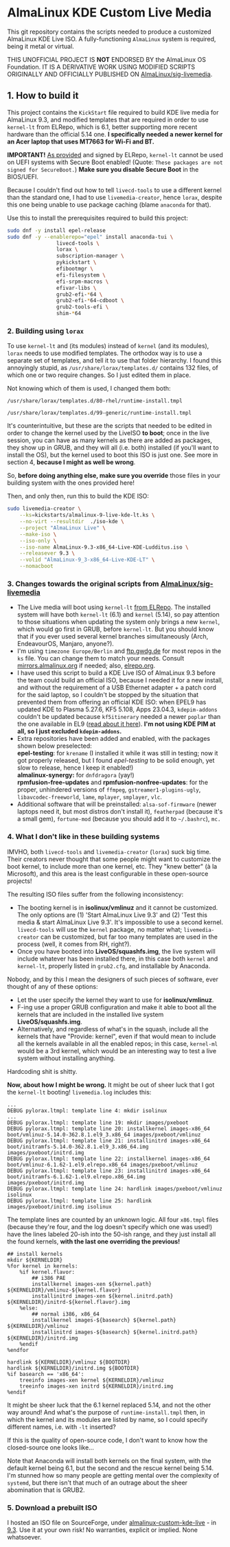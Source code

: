 # AlmaLinux KDE Custom Live Media

This git repository contains the scripts needed to produce a customized AlmaLinux KDE Live ISO. A fully-functioning `AlmaLinux` system is required, being it metal or virtual.

THIS UNOFFICIAL PROJECT IS **NOT** ENDORSED BY the AlmaLinux OS Foundation. IT IS A DERIVATIVE WORK USING MODIFIED SCRIPTS ORIGINALLY AND OFFICIALLY PUBLISHED ON [AlmaLinux/sig-livemedia](https://github.com/AlmaLinux/sig-livemedia).

## 1. How to build it

This project contains the `KickStart` file required to build KDE live media for AlmaLinux 9.3, and modified templates that are required in order to use `kernel-lt` from ELRepo, which is 6.1, better supporting more recent hardware than the official 5.14 one. **I specifically needed a newer kernel for an Acer laptop that uses MT7663 for Wi-Fi and BT.**

**IMPORTANT!** [As provided](http://elrepo.org/tiki/kernel-lt) and signed by ELRepo, `kernel-lt` cannot be used on UEFI systems with Secure Boot enabled! (Quote: `These packages are not signed for SecureBoot.`) **Make sure you disable Secure Boot** in the BIOS/UEFI.

Because I couldn't find out how to tell `livecd-tools` to use a different kernel than the standard one, I had to use `livemedia-creator`, hence `lorax`, despite this one being unable to use package caching (blame `anaconda` for that).&#x20;

Use this to install the prerequisites required to build this project:

```sh
sudo dnf -y install epel-release
sudo dnf -y --enablerepo="epel" install anaconda-tui \
                livecd-tools \
                lorax \
                subscription-manager \
                pykickstart \
                efibootmgr \
                efi-filesystem \
                efi-srpm-macros \
                efivar-libs \
                grub2-efi-*64 \
                grub2-efi-*64-cdboot \
                grub2-tools-efi \
                shim-*64
```

### 2. Building using `lorax`

To use `kernel-lt` and (its modules) instead of `kernel` (and its modules), `lorax` needs to use modified templates. The orthodox way is to use a separate set of templates, and tell it to use that folder hierarchy. I found this annoyingly stupid, as `/usr/share/lorax/templates.d/` contains 132 files, of which one or two require changes. So I just edited them in place.

Not knowing which of them is used, I changed them both:

`/usr/share/lorax/templates.d/80-rhel/runtime-install.tmpl`

`/usr/share/lorax/templates.d/99-generic/runtime-install.tmpl`

It's counterintuitive, but these are the scripts that needed to be edited in order to change the kernel used by the LiveISO **to boot**; once in the live session, you can have as many kernels as there are added as packages, they show up in GRUB, and they will all (i.e. both) installed (if you'll want to install the OS), but the kernel used to boot this ISO is just one. See more in section 4, **because I might as well be wrong**.

So, **before doing anything else, make sure you override** those files in your building system with the ones provided here!

Then, and only then, run this to build the KDE ISO:

```sh
sudo livemedia-creator \
    --ks=kickstarts/almalinux-9-live-kde-lt.ks \
    --no-virt --resultdir  ./iso-kde \
    --project "AlmaLinux Live" \
    --make-iso \
    --iso-only \
    --iso-name AlmaLinux-9.3-x86_64-Live-KDE-Ludditus.iso \
    --releasever 9.3 \
    --volid "AlmaLinux-9_3-x86_64-Live-KDE-LT" \
    --nomacboot 
```

### 3. Changes towards the original scripts from [AlmaLinux/sig-livemedia](https://github.com/AlmaLinux/sig-livemedia)

* The Live media will boot using `kernel-lt` [from ELRepo](http://elrepo.org/tiki/kernel-lt). The installed system will have both `kernel-lt` (6.1) and `kernel` (5.14), so pay attention to those situations when updating the system only brings a new `kernel`, which would go first in GRUB, before `kernel-lt`. But you should know that if you ever used several kernel branches simultaneously (Arch, EndeavourOS, Manjaro, anyone?).
* I'm using `timezone Europe/Berlin` and [ftp.gwdg.de](https://ftp.gwdg.de) for most repos in the `ks` file. You can change them to match your needs. Consult [mirrors.almalinux.org](https://mirrors.almalinux.org) if needed; also, [elrepo.org](http://elrepo.org/tiki/Download).
* I have used this script to build a KDE Live ISO of AlmaLinux 9.3 before the team could build an official ISO, because I needed it for a new install, and without the requirement of a USB Ethernet adapter + a patch cord for the said laptop, so I couldn't be stopped by the situation that prevented them from offering an official KDE ISO: when EPEL9 has updated KDE to Plasma 5.27.6, KF5 5.108, Apps 23.04.3, `kdepim-addons` couldn't be updated because `kf5itinerary` needed a newer `poplar` than the one available in EL9 ([read about it here](https://lists.fedoraproject.org/archives/list/epel-devel@lists.fedoraproject.org/thread/VAAKEKAEKGSBBPXO4HJK3J7EDVPUUKJM/)). **I'm not using KDE PIM at all, so I just excluded `kdepim-addons`.**
* Extra repositories have been added and enabled, with the packages shown below preselected:\
  **epel-testing**: for `krename` (I installed it while it was still in testing; now it got properly released, but I found _epel-testing_ to be solid enough, yet slow to release, hence I keep it enabled!)\
  **almalinux-synergy:** for `dnfdragora` (yay!)\
  **rpmfusion-free-updates** and **rpmfusion-nonfree-updates**: for the proper, unhindered versions of `ffmpeg`, `gstreamer1-plugins-ugly`, `libavcodec-freeworld`, `lame`, `mplayer`, `smplayer`, `vlc`.
* Additional software that will be preinstalled: `alsa-sof-firmware` (newer laptops need it, but most distros don't install it), `featherpad` (because it's a small gem), `fortune-mod` (because you should add it to `~/.bashrc`), `mc.`

### 4. What I don't like in these building systems  

IMVHO, both `livecd-tools` and `livemedia-creator` (`lorax`) suck big time. Their creators never thought that some people might want to customize the boot kernel, to include more than one kernel, etc. They "knew better" (à la Microsoft), and this area is the least configurable in these open-source projects!

The resulting ISO files suffer from the following inconsistency:

* The booting kernel is in **isolinux/vmlinuz** and it cannot be customized. The only options are (1) 'Start AlmaLinux Live 9.3' and (2) 'Test this media & start AlmaLinux Live 9.3'. It's impossible to use a second kernel. `livecd-tools` will use the `kernel` package, no matter what; `livemedia-creator` can be customized, but far too many templates are used in the process (well, it comes from RH, right?).
* Once you have booted into **LiveOS/squashfs.img**, the live system will include whatever has been installed there, in this case both `kernel` and `kernel-lt`, properly listed in `grub2.cfg`, and installable by Anaconda.

Nobody, and by this I mean the designers of such pieces of software, ever thought of any of these options:

* Let the user specify the kernel they want to use for **isolinux/vmlinuz**.
* F-ing use a proper GRUB configuration and make it able to boot all the kernels that are included in the installed live system **LiveOS/squashfs.img**.
* Alternatively, and regardless of what's in the squash, include all the kernels that have "Provide: kernel", even if that would mean to include all the kernels available in all the enabled repos; in this case, `kernel-ml` would be a 3rd kernel, which would be an interesting way to test a live system without installing anything.

Hardcoding shit is shitty.

**Now, about how I might be wrong.** It might be out of sheer luck that I got the `kernel-lt` booting! `livemedia.log` includes this:

```INFO pylorax.ltmpl: running x86.tmpl
...
DEBUG pylorax.ltmpl: template line 4: mkdir isolinux
...
DEBUG pylorax.ltmpl: template line 19: mkdir images/pxeboot
DEBUG pylorax.ltmpl: template line 20: installkernel images-x86_64 boot/vmlinuz-5.14.0-362.8.1.el9_3.x86_64 images/pxeboot/vmlinuz
DEBUG pylorax.ltmpl: template line 21: installinitrd images-x86_64 boot/initramfs-5.14.0-362.8.1.el9_3.x86_64.img images/pxeboot/initrd.img
DEBUG pylorax.ltmpl: template line 22: installkernel images-x86_64 boot/vmlinuz-6.1.62-1.el9.elrepo.x86_64 images/pxeboot/vmlinuz
DEBUG pylorax.ltmpl: template line 23: installinitrd images-x86_64 boot/initramfs-6.1.62-1.el9.elrepo.x86_64.img images/pxeboot/initrd.img
DEBUG pylorax.ltmpl: template line 24: hardlink images/pxeboot/vmlinuz isolinux
DEBUG pylorax.ltmpl: template line 25: hardlink images/pxeboot/initrd.img isolinux
```
The template lines are counted by an unknown logic. All four `x86.tmpl` files (because they're four, and the log doesn't specify which one was used!) have the lines labeled 20-ish into the 50-ish range, and they just install all the found kernels, **with the last one overriding the previous!**

```
## install kernels
mkdir ${KERNELDIR}
%for kernel in kernels:
    %if kernel.flavor:
        ## i386 PAE
        installkernel images-xen ${kernel.path} ${KERNELDIR}/vmlinuz-${kernel.flavor}
        installinitrd images-xen ${kernel.initrd.path} ${KERNELDIR}/initrd-${kernel.flavor}.img
    %else:
        ## normal i386, x86_64
        installkernel images-${basearch} ${kernel.path} ${KERNELDIR}/vmlinuz
        installinitrd images-${basearch} ${kernel.initrd.path} ${KERNELDIR}/initrd.img
    %endif
%endfor

hardlink ${KERNELDIR}/vmlinuz ${BOOTDIR}
hardlink ${KERNELDIR}/initrd.img ${BOOTDIR}
%if basearch == 'x86_64':
    treeinfo images-xen kernel ${KERNELDIR}/vmlinuz
    treeinfo images-xen initrd ${KERNELDIR}/initrd.img
%endif
```

It might be sheer luck that the 6.1 kernel replaced 5.14, and not the other way around! And what's the purpose of `runtime-install.tmpl` then, in which the kernel and its modules are listed by name, so I could specify different names, i.e. with `-lt` inserted?

If this is the quality of open-source code, I don't want to know how the closed-source one looks like...

Note that Anaconda will install both kernels on the final system, with the default kernel being 6.1, but the second and the rescue kernel being 5.14. I'm stunned how so many people are getting mental over the complexity of `systemd`, but there isn't that much of an outrage about the sheer abomination that is GRUB2.

### 5. Download a prebuilt ISO

I hosted an ISO file on SourceForge, under [almalinux-custom-kde-live](https://sourceforge.net/projects/almalinux-custom-kde-live/) - in [9.3](https://sourceforge.net/projects/almalinux-custom-kde-live/files/9.3/). Use it at your own risk! No warranties, explicit or implied. None whatsoever.
